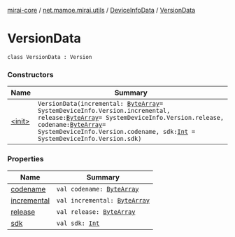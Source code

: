 [mirai-core](../../../index.md) / [net.mamoe.mirai.utils](../../index.md) / [DeviceInfoData](../index.md) / [VersionData](./index.md)

# VersionData

`class VersionData : Version`

### Constructors

| Name | Summary |
|---|---|
| [&lt;init&gt;](-init-.md) | `VersionData(incremental: `[`ByteArray`](https://kotlinlang.org/api/latest/jvm/stdlib/kotlin/-byte-array/index.html)` = SystemDeviceInfo.Version.incremental, release: `[`ByteArray`](https://kotlinlang.org/api/latest/jvm/stdlib/kotlin/-byte-array/index.html)` = SystemDeviceInfo.Version.release, codename: `[`ByteArray`](https://kotlinlang.org/api/latest/jvm/stdlib/kotlin/-byte-array/index.html)` = SystemDeviceInfo.Version.codename, sdk: `[`Int`](https://kotlinlang.org/api/latest/jvm/stdlib/kotlin/-int/index.html)` = SystemDeviceInfo.Version.sdk)` |

### Properties

| Name | Summary |
|---|---|
| [codename](codename.md) | `val codename: `[`ByteArray`](https://kotlinlang.org/api/latest/jvm/stdlib/kotlin/-byte-array/index.html) |
| [incremental](incremental.md) | `val incremental: `[`ByteArray`](https://kotlinlang.org/api/latest/jvm/stdlib/kotlin/-byte-array/index.html) |
| [release](release.md) | `val release: `[`ByteArray`](https://kotlinlang.org/api/latest/jvm/stdlib/kotlin/-byte-array/index.html) |
| [sdk](sdk.md) | `val sdk: `[`Int`](https://kotlinlang.org/api/latest/jvm/stdlib/kotlin/-int/index.html) |
